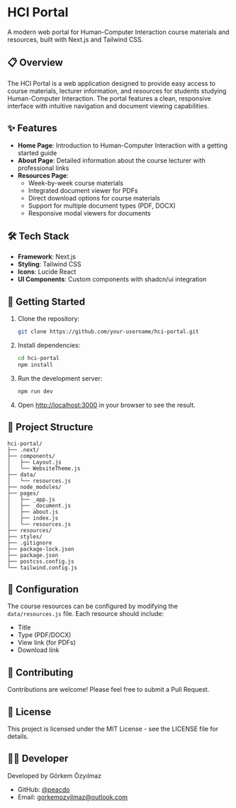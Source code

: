 # HCI Portal

A modern web portal for Human-Computer Interaction course materials and resources, built with Next.js and Tailwind CSS.

## 📋 Overview

The HCI Portal is a web application designed to provide easy access to course materials, lecturer information, and resources for students studying Human-Computer Interaction. The portal features a clean, responsive interface with intuitive navigation and document viewing capabilities.

## ✨ Features

- **Home Page**: Introduction to Human-Computer Interaction with a getting started guide
- **About Page**: Detailed information about the course lecturer with professional links
- **Resources Page**: 
  - Week-by-week course materials
  - Integrated document viewer for PDFs
  - Direct download options for course materials
  - Support for multiple document types (PDF, DOCX)
  - Responsive modal viewers for documents

## 🛠️ Tech Stack

- **Framework**: Next.js
- **Styling**: Tailwind CSS
- **Icons**: Lucide React
- **UI Components**: Custom components with shadcn/ui integration

## 🚀 Getting Started

1. Clone the repository:
   ```bash
   git clone https://github.com/your-username/hci-portal.git
   ```

2. Install dependencies:
   ```bash
   cd hci-portal
   npm install
   ```

3. Run the development server:
   ```bash
   npm run dev
   ```

4. Open [http://localhost:3000](http://localhost:3000) in your browser to see the result.

## 📁 Project Structure

```
hci-portal/
├── .next/
├── components/
│   ├── Layout.js
│   └── WebsiteTheme.js
├── data/
│   └── resources.js
├── node_modules/
├── pages/
│   ├── _app.js
│   ├── _document.js
│   ├── about.js
│   ├── index.js
│   └── resources.js
├── resources/
├── styles/
├── .gitignore
├── package-lock.json
├── package.json
├── postcss.config.js
└── tailwind.config.js
```

## 🔧 Configuration

The course resources can be configured by modifying the `data/resources.js` file. Each resource should include:
- Title
- Type (PDF/DOCX)
- View link (for PDFs)
- Download link

## 🤝 Contributing

Contributions are welcome! Please feel free to submit a Pull Request.

## 📝 License

This project is licensed under the MIT License - see the LICENSE file for details.

## 👨‍💻 Developer

Developed by Görkem Özyılmaz
- GitHub: [@peacdo](https://github.com/peacdo)
- Email: gorkemozyilmaz@outlook.com
